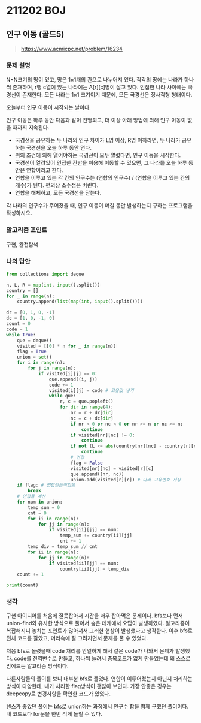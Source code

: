 # 211202 BOJ

## 인구 이동 (골드5)

> https://www.acmicpc.net/problem/16234

### 문제 설명

N×N크기의 땅이 있고, 땅은 1×1개의 칸으로 나누어져 있다. 각각의 땅에는 나라가 하나씩 존재하며, r행 c열에 있는 나라에는 A[r][c]명이 살고 있다. 인접한 나라 사이에는 국경선이 존재한다. 모든 나라는 1×1 크기이기 때문에, 모든 국경선은 정사각형 형태이다.

오늘부터 인구 이동이 시작되는 날이다.

인구 이동은 하루 동안 다음과 같이 진행되고, 더 이상 아래 방법에 의해 인구 이동이 없을 때까지 지속된다.

- 국경선을 공유하는 두 나라의 인구 차이가 L명 이상, R명 이하라면, 두 나라가 공유하는 국경선을 오늘 하루 동안 연다.
- 위의 조건에 의해 열어야하는 국경선이 모두 열렸다면, 인구 이동을 시작한다.
- 국경선이 열려있어 인접한 칸만을 이용해 이동할 수 있으면, 그 나라를 오늘 하루 동안은 연합이라고 한다.
- 연합을 이루고 있는 각 칸의 인구수는 (연합의 인구수) / (연합을 이루고 있는 칸의 개수)가 된다. 편의상 소수점은 버린다.
- 연합을 해체하고, 모든 국경선을 닫는다.

각 나라의 인구수가 주어졌을 때, 인구 이동이 며칠 동안 발생하는지 구하는 프로그램을 작성하시오.

### 알고리즘 포인트

구현, 완전탐색

### 나의 답안

```python
from collections import deque

n, L, R = map(int, input().split())
country = []
for _ in range(n):
    country.append(list(map(int, input().split())))

dr = [0, 1, 0, -1]
dc = [1, 0, -1, 0]
count = 0
code = 1
while True:
    que = deque()
    visited = [[0] * n for _ in range(n)]
    flag = True
    union = set()
    for i in range(n):
        for j in range(n):
            if visited[i][j] == 0:
                que.append((i, j))
                code += 1
                visited[i][j] = code # 고유값 넣기
                while que:
                    r, c = que.popleft()
                    for dir in range(4):
                        nr = r + dr[dir]
                        nc = c + dc[dir]
                        if nr < 0 or nc < 0 or nr >= n or nc >= n:
                            continue
                        if visited[nr][nc] != 0:
                            continue
                        if not (L <= abs(country[nr][nc] - country[r][c]) <= R):
                            continue
                        # 연합
                        flag = False
                        visited[nr][nc] = visited[r][c]
                        que.append((nr, nc))
                        union.add(visited[r][c]) # 나라 고유번호 저장
    if flag: # 연합만든적없음
        break
    # 연합들 계산
    for num in union:
        temp_sum = 0
        cnt = 0
        for ii in range(n):
            for jj in range(n):
                if visited[ii][jj] == num:
                    temp_sum += country[ii][jj]
                    cnt += 1
        temp_div = temp_sum // cnt
        for ii in range(n):
            for jj in range(n):
                if visited[ii][jj] == num:
                    country[ii][jj] = temp_div
    count += 1

print(count)
```

### 생각

구현 아이디어를 처음에 잘못잡아서 시간을 매우 잡아먹은 문제이다. bfs보다 먼저 union-find와 유사한 방식으로 풀어서 숨은 테케에서 오답이 발생하였다. 알고리즘이 복잡해지니 놓치는 포인트가 많아져서 그러한 현상이 발생했다고 생각한다. 이후 bfs로 전체 코드를 갈았고, 머리속에 잘 그려지면서 문제를 풀 수 있었다.

처음 bfs로 돌렸을때 code 처리를 안일하게 해서 같은 code가 나와서 문제가 발생했다. code를 전역변수로 만들고, 하나씩 늘려서 중복코드가 없게 만들었는데 꽤 스스로 맘에드는 알고리즘 방식이다.

다른사람들의 풀이를 보니 대부분 bfs로 풀었다. 연합이 이루어졌는지 아닌지 처리하는 방식이 다양한데, 내가 처리한 flag방식이 괜찮아 보인다. 가장 안좋은 경우는 deepcopy로 변경사항을 확인한 코드가 있었다. 

센스가 좋았던 풀이는 bfs로 union하는 과정에서 인구수 합을 함께 구했던 풀이이다. 내 코드보다 for문을 한번 적게 돌릴 수 있다. 

